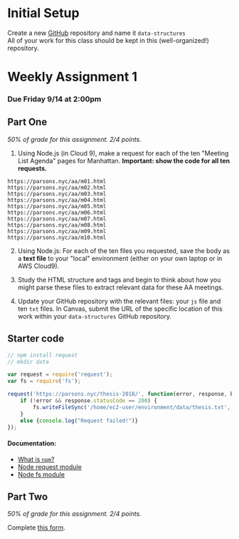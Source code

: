 # Initial Setup

Create a new [GitHub](https://github.com/) repository and name it `data-structures`  
All of your work for this class should be kept in this (well-organized!) repository.

# Weekly Assignment 1

### Due Friday 9/14 at 2:00pm

## Part One

*50% of grade for this assignment. 2/4 points.*

1. Using Node.js (in Cloud 9), make a request for each of the ten "Meeting List Agenda" pages for Manhattan. **Important: show the code for all ten requests.**    
```
https://parsons.nyc/aa/m01.html  
https://parsons.nyc/aa/m02.html  
https://parsons.nyc/aa/m03.html  
https://parsons.nyc/aa/m04.html  
https://parsons.nyc/aa/m05.html  
https://parsons.nyc/aa/m06.html  
https://parsons.nyc/aa/m07.html  
https://parsons.nyc/aa/m08.html  
https://parsons.nyc/aa/m09.html  
https://parsons.nyc/aa/m10.html   
```

2. Using Node.js: For each of the ten files you requested, save the body as a **text file** to your "local" environment (either on your own laptop or in AWS Cloud9).

3. Study the HTML structure and tags and begin to think about how you might parse these files to extract relevant data for these AA meetings.

4. Update your GitHub repository with the relevant files: your `js` file and ten `txt` files. In Canvas, submit the URL of the specific location of this work within your `data-structures` GitHub repository. 

## Starter code

```javascript
// npm install request
// mkdir data

var request = require('request');
var fs = require('fs');

request('https://parsons.nyc/thesis-2018/', function(error, response, body){
    if (!error && response.statusCode == 200) {
        fs.writeFileSync('/home/ec2-user/environment/data/thesis.txt', body);
    }
    else {console.log("Request failed!")}
});
```

#### Documentation: 

* [What is `npm`?](https://docs.npmjs.com/getting-started/what-is-npm)  
* [Node request module](https://www.npmjs.com/package/request)  
* [Node fs module](https://nodejs.org/api/fs.html)  

## Part Two

*50% of grade for this assignment. 2/4 points.*

Complete [this form](https://goo.gl/forms/AEKicmVbIg7ribC73). 